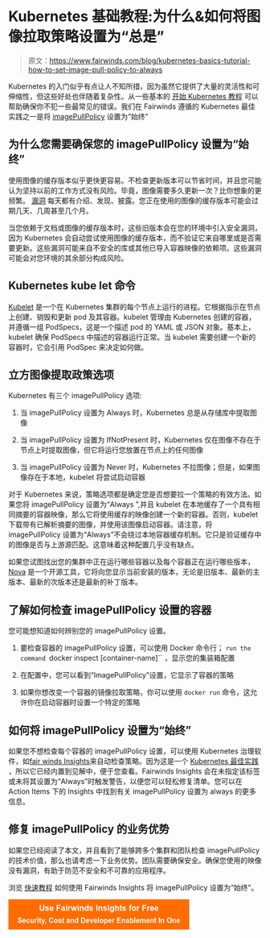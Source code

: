 # Kubernetes 基础教程:为什么&如何将图像拉取策略设置为“总是”

> 原文：<https://www.fairwinds.com/blog/kubernetes-basics-tutorial-how-to-set-image-pull-policy-to-always>

 Kubernetes 的入门似乎有点让人不知所措，因为虽然它提供了大量的灵活性和可伸缩性，但这些好处也伴随着复杂性。从一些基本的 [开始 Kubernetes 教程](https://training.fairwinds.com/) 可以帮助确保你不犯一些最常见的错误。我们在 Fairwinds 遵循的 Kubernetes 最佳实践之一是将 [imagePullPolicy](https://www.fairwinds.com/blog/kubernetes-devops-tip-5-why-setting-imagepullpolicy-to-always-is-more-necessary-than-you-think) 设置为“始终”

## 为什么您需要确保您的 imagePullPolicy 设置为“始终”

使用图像的缓存版本似乎更快更容易。不检查更新版本可以节省时间，并且您可能认为坚持以前的工作方式没有风险。毕竟，图像需要多久更新一次？比你想象的更频繁。 [漏洞](https://www.cve.org/About/Overview) 每天都有介绍、发现、披露。您正在使用的图像的缓存版本可能会过期几天、几周甚至几个月。

当您依赖于文档或图像的缓存版本时，这些旧版本会在您的环境中引入安全漏洞，因为 Kubernetes 会自动尝试使用图像的缓存版本，而不验证它来自哪里或是否需要更新。这些漏洞可能来自不安全的库或其他已导入容器映像的依赖项。这些漏洞可能会对您环境的其余部分构成风险。

## Kubernetes kube let 命令

[Kubelet](https://kubernetes.io/docs/reference/command-line-tools-reference/kubelet/) 是一个在 Kubernetes 集群的每个节点上运行的进程。它根据指示在节点上创建、销毁和更新 pod 及其容器。kubelet 管理由 Kubernetes 创建的容器，并遵循一组 PodSpecs，这是一个描述 pod 的 YAML 或 JSON 对象。基本上，kubelet 确保 PodSpecs 中描述的容器运行正常。当 kubelet 需要创建一个新的容器时，它会引用 PodSpec 来决定如何做。

## 立方图像提取政策选项

Kubernetes 有三个 imagePullPolicy 选项:

1.  当 imagePullPolicy 设置为 Always 时，Kubernetes 总是从存储库中提取图像

2.  当 imagePullPolicy 设置为 IfNotPresent 时，Kubernetes 仅在图像不存在于节点上时提取图像，但它将运行您放置在节点上的任何图像

3.  当 imagePullPolicy 设置为 Never 时，Kubernetes 不拉图像；但是，如果图像存在于本地，kubelet 将尝试启动容器

对于 Kubernetes 来说，策略选项都是确定您是否想要拉一个策略的有效方法。如果您将 imagePullPolicy 设置为“Always ”,并且 kubelet 在本地缓存了一个具有相同摘要的容器映像，那么它将使用缓存的映像创建一个新的容器。否则，kubelet 下载带有已解析摘要的图像，并使用该图像启动容器。请注意，将 imagePullPolicy 设置为“Always”不会绕过本地容器缓存机制。它只是验证缓存中的图像是否与上游源匹配。这意味着这种配置几乎没有缺点。

如果您试图找出您的集群中正在运行哪些容器以及每个容器正在运行哪些版本， [Nova](https://nova.docs.fairwinds.com/) 是一个开源工具，它将向您显示当前安装的版本，无论是旧版本、最新的主版本、最新的次版本还是最新的补丁版本。

## 了解如何检查 imagePullPolicy 设置的容器

您可能想知道如何辨别您的 imagePullPolicy 设置。

1.  要检查容器的 imagePullPolicy 设置，可以使用 Docker 命令行； `run the command `docker inspect [container-name]`` ，显示您的集装箱配置

2.  在配置中，您可以看到“ImagePullPolicy”设置，它显示了容器的策略

3.  如果你想改变一个容器的镜像拉取策略，你可以使用 ``docker run`` 命令，这允许你在启动容器时设置一个特定的策略

## 如何将 imagePullPolicy 设置为“始终”

如果您不想检查每个容器的 imagePullPolicy 设置，可以使用 Kubernetes 治理软件，如[fair winds Insights](https://www.fairwinds.com/insights)来自动检查策略。因为这是一个 [Kubernetes 最佳实践](https://www.fairwinds.com/blog/why-arent-you-following-these-5-kubernetes-best-practices) ，所以它已经内置到见解中，便于您查看。Fairwinds Insights 会在未指定该标签或未将其设置为“Always”时触发警告，以便您可以轻松修复清单。您可以在 Action Items 下的 Insights 中找到有关 imagePullPolicy 设置为 always 的更多信息。

## 修复 imagePullPolicy 的业务优势

如果您已经阅读了本文，并且看到了能够跨多个集群和团队检查 imagePullPolicy 的技术价值，那么也请考虑一下业务优势。团队需要确保安全。确保您使用的映像没有漏洞，有助于防范不安全和不可靠的应用程序。

浏览 [快速教程](https://www.youtube.com/watch?v=ZCcwX09NFfw) 如何使用 Fairwinds Insights 将 imagePullPolicy 设置为“始终”。

[![Use Fairwinds Insights for Free Security, Cost and Developer Enablement In One](img/7c86296320eb01b215d8e2755e9c5b9d.png)](https://cta-redirect.hubspot.com/cta/redirect/2184645/34aa4987-a1f9-438a-a145-d7d82d5c479a)